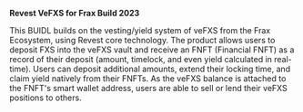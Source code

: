 **Revest VeFXS for Frax Build 2023**

This BUIDL builds on the vesting/yield system of veFXS from the Frax Ecosystem, using Revest core technology. The product allows users to deposit FXS into the veFXS vault and receive an FNFT (Financial FNFT) as a record of their deposit (amount, timelock, and even yield calculated in real-time). Users can deposit additional amounts, extend their locking time, and claim yield natively from their FNFTs. As the veFXS balance is attached to the FNFT's smart wallet address, users are able to sell or lend their veFXS positions to others.
